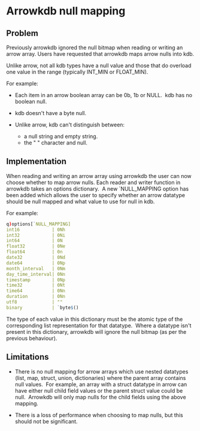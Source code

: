 # Arrowkdb null mapping

## Problem 

Previously arrowkdb ignored the null bitmap when reading or writing an arrow array. Users have requested that arrowkdb maps arrow nulls into kdb.  

Unlike arrow, not all kdb types have a null value and those that do overload one value in the range (typically INT_MIN or FLOAT_MIN). 

For example:

- Each item in an arrow boolean array can be 0b, 1b or NULL.  kdb has no boolean null.  

- kdb doesn't have a byte null. 

- Unlike arrow, kdb can't distinguish between:
  - a null string and empty string.  
  - the " " character and null.


## Implementation

When reading and writing an arrow array using arrowkdb the user can now choose whether to map arrow nulls. Each reader and writer function in arrowkdb takes an options dictionary.  A new `NULL_MAPPING option has been added which allows the user to specify whether an arrow datatype should be null mapped and what value to use for null in kdb.  

For example:

```q
q)options[`NULL_MAPPING]
int16            | 0Nh 
int32            | 0Ni 
int64            | 0N 
float32          | 0Ne 
float64          | 0n 
date32           | 0Nd 
date64           | 0Np 
month_interval   | 0Nm 
day_time_interval| 0Nn 
timestamp        | 0Np 
time32           | 0Nt 
time64           | 0Nn 
duration         | 0Nn 
utf8             | "" 
binary           | `byte$() 
```

The type of each value in this dictionary must be the atomic type of the corresponding list representation for that datatype.  Where a datatype isn't present in this dictionary, arrowkdb will ignore the null bitmap (as per the previous behaviour).


## Limitations

- There is no null mapping for arrow arrays which use nested datatypes (list, map, struct, union, dictionaries) where the parent array contains null values.  For example, an array with a struct datatype in arrow can have either null child field values or the parent struct value could be null.  Arrowkdb will only map nulls for the child fields using the above mapping.

-  There is a loss of performance when choosing to map nulls, but this should not be significant. 
